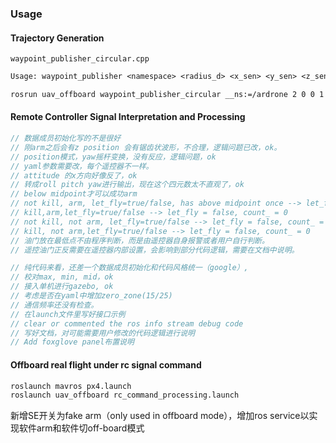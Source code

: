 
### Usage
#### Trajectory Generation
`waypoint_publisher_circular.cpp`
```txt
Usage: waypoint_publisher <namespace> <radius_d> <x_sen> <y_sen> <z_sen> <z_d> <pitch_sen> <pitch_d> <yaw_sen> <yaw_d> <loop_d> [<motion duration>]
```

```bash
rosrun uav_offboard waypoint_publisher_circular __ns:=/ardrone 2 0 0 1 1 0 0 0 360 1 10
```

#### Remote Controller Signal Interpretation and Processing
```cpp
// 数据成员初始化写的不是很好
// 刚arm之后会有z position 会有锯齿状波形，不合理，逻辑问题已改，ok。
// position模式，yaw摇杆变换，没有反应，逻辑问题，ok
// yaml参数需要改，每个遥控器不一样。
// attitude 的x方向好像反了，ok
// 转成roll pitch yaw进行输出，现在这个四元数太不直观了，ok
// below midpoint才可以成功arm
// not kill, arm, let_fly=true/false, has above midpoint once --> let_fly=true
// kill,arm,let_fly=true/false --> let_fly = false, count_ = 0
// not kill, not arm, let_fly=true/false --> let_fly = false, count_ = 0
// kill, not arm,let_fly=true/false --> let_fly = false, count_ = 0
// 油门放在最低点不由程序判断，而是由遥控器自身报警或者用户自行判断。
// 遥控油门正反需要在遥控器内部设置，会影响到部分代码逻辑，需要在文档中说明。

// 纯代码来看，还差一个数据成员初始化和代码风格统一（google）,
// 校对max, min, mid，ok
// 接入单机进行gazebo, ok
// 考虑是否在yaml中增加zero_zone(15/25)
// 通信频率还没有检查。
// 在launch文件里写好接口示例
// clear or commented the ros info stream debug code
// 写好文档，对可能需要用户修改的代码逻辑进行说明
// Add foxglove panel布置说明
```

#### Offboard real flight under rc signal command
```bash
roslaunch mavros px4.launch
roslaunch uav_offboard rc_command_processing.launch
```

新增SE开关为fake arm（only used in offboard mode），增加ros service以实现软件arm和软件切off-board模式